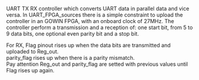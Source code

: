UART TX RX controller which converts UART data in parallel data and vice versa.
In UART_FPGA_sources there is a simple constraint to upload the controller in an GOWIN FPGA, with an onboard clock of 27MHz.
The controller perform a transmission and a reception of: one start bit, from 5 to 9 data bits, one optional even parity bit and a stop bit.

For RX, Flag pinout rises up when the data bits are transmitted and uploaded to Reg_out.  
parity_flag rises up when there is a parity mismatch.  
Pay attention Reg_out and parity_flag are setted with previous values until Flag rises up again.
